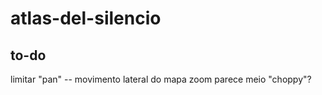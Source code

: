 # atlas-del-silencio

## to-do

limitar "pan" -- movimento lateral do mapa
zoom parece meio "choppy"?